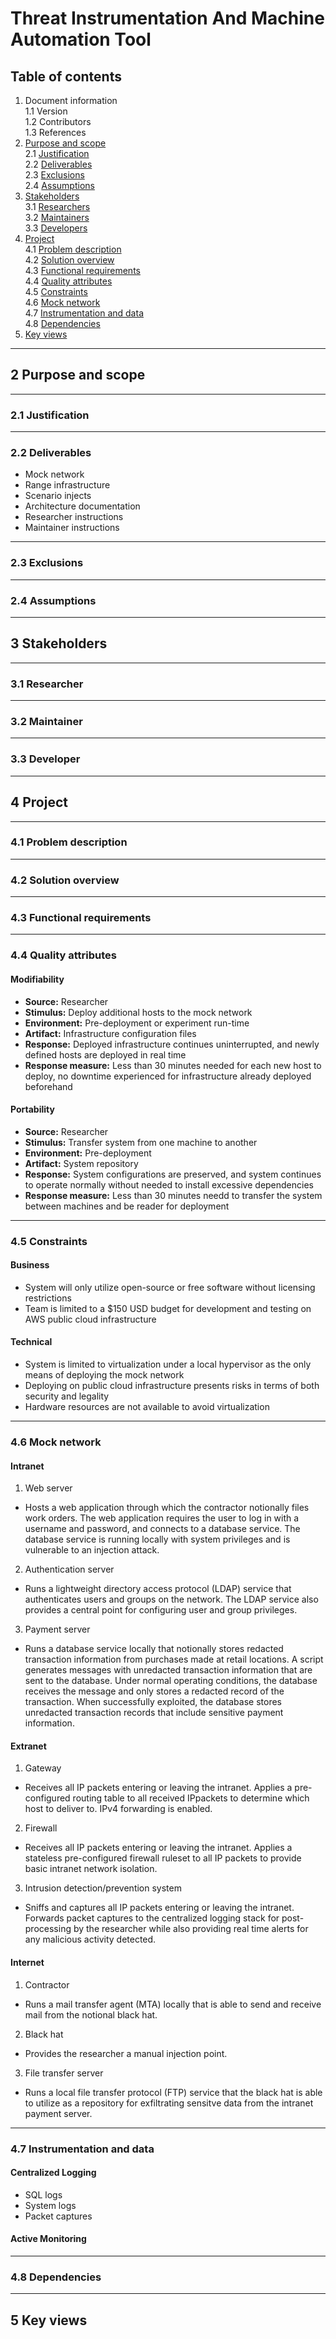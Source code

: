 # Threat Instrumentation And Machine Automation Tool

## Table of contents

1. Document information   
1.1 Version   
1.2 Contributors   
1.3 References
2. [Purpose and scope](https://github.com/abemelvin/tiamat#2-purpose-and-scope)   
2.1 [Justification](https://github.com/abemelvin/tiamat#21-justification)   
2.2 [Deliverables](https://github.com/abemelvin/tiamat#22-deliverables)   
2.3 [Exclusions](https://github.com/abemelvin/tiamat#23-exclusions)   
2.4 [Assumptions](https://github.com/abemelvin/tiamat#24-assumptions)   
3. [Stakeholders](https://github.com/abemelvin/tiamat#3-stakeholders)   
3.1 [Researchers](https://github.com/abemelvin/tiamat#31-researchers)   
3.2 [Maintainers](https://github.com/abemelvin/tiamat#32-maintainers)   
3.3 [Developers](https://github.com/abemelvin/tiamat#33-developers)
4. [Project](https://github.com/abemelvin/tiamat#4-project)   
4.1 [Problem description](https://github.com/abemelvin/tiamat#41-problem-description)   
4.2 [Solution overview](https://github.com/abemelvin/tiamat#42-solution-overview)   
4.3 [Functional requirements](https://github.com/abemelvin/tiamat#43-functional-requirements)   
4.4 [Quality attributes](https://github.com/abemelvin/tiamat#44-quality-attributes)   
4.5 [Constraints](https://github.com/abemelvin/tiamat#45-constraints)   
4.6 [Mock network](https://github.com/abemelvin/tiamat#46-mock-network)   
4.7 [Instrumentation and data](https://github.com/abemelvin/tiamat#47-instrumentation-and-data)   
4.8 [Dependencies](https://github.com/abemelvin/tiamat#48-dependencies)
5. [Key views](https://github.com/abemelvin/tiamat#5-key-views)   

---

## 2 Purpose and scope

---

### 2.1 Justification

---

### 2.2 Deliverables

* Mock network
* Range infrastructure
* Scenario injects
* Architecture documentation
* Researcher instructions
* Maintainer instructions

---

### 2.3 Exclusions

---

### 2.4 Assumptions

---

## 3 Stakeholders

---

### 3.1 Researcher

---

### 3.2 Maintainer

---

### 3.3 Developer

---

## 4 Project

---

### 4.1 Problem description

---

### 4.2 Solution overview

---

### 4.3 Functional requirements

---

### 4.4 Quality attributes

#### Modifiability

* **Source:** Researcher
* **Stimulus:** Deploy additional hosts to the mock network
* **Environment:** Pre-deployment or experiment run-time
* **Artifact:** Infrastructure configuration files
* **Response:** Deployed infrastructure continues uninterrupted, and newly
defined hosts are deployed in real time
* **Response measure:** Less than 30 minutes needed for each new host to
deploy, no downtime experienced for infrastructure already deployed beforehand

#### Portability

* **Source:** Researcher
* **Stimulus:** Transfer system from one machine to another
* **Environment:** Pre-deployment
* **Artifact:** System repository
* **Response:** System configurations are preserved, and system continues to
operate normally without needed to install excessive dependencies
* **Response measure:** Less than 30 minutes needd to transfer the system
between machines and be reader for deployment

---

### 4.5 Constraints

#### Business

* System will only utilize open-source or free software without licensing
restrictions
* Team is limited to a $150 USD budget for development and testing on AWS
public cloud infrastructure

#### Technical

* System is limited to virtualization under a local hypervisor as the only
means of deploying the mock network
* Deploying on public cloud infrastructure presents risks in terms of both
security and legality
* Hardware resources are not available to avoid virtualization

---

### 4.6 Mock network

#### Intranet

1. Web server

* Hosts a web application through which the contractor notionally files work 
orders. The web application requires the user to log in with a username and 
password, and connects to a database service. The database service is running
locally with system privileges and is vulnerable to an injection attack.

2. Authentication server

* Runs a lightweight directory access protocol (LDAP) service that
authenticates users and groups on the network. The LDAP service also
provides a central point for configuring user and group privileges.

3. Payment server

* Runs a database service locally that notionally stores redacted transaction
information from purchases made at retail locations. A script generates
messages with unredacted transaction information that are sent to the database.
Under normal operating conditions, the database receives the message and only
stores a redacted record of the transaction. When successfully exploited, the
database stores unredacted transaction records that include sensitive
payment information.

#### Extranet

1. Gateway

* Receives all IP packets entering or leaving the intranet. Applies a
pre-configured routing table to all received IPpackets to determine which host
to deliver to. IPv4 forwarding is enabled.

2. Firewall

* Receives all IP packets entering or leaving the intranet. Applies a
stateless pre-configured firewall ruleset to all IP packets to provide
basic intranet network isolation.

3. Intrusion detection/prevention system

* Sniffs and captures all IP packets entering or leaving the intranet.
Forwards packet captures to the centralized logging stack for post-processing
by the researcher while also providing real time alerts for any malicious
activity detected.

#### Internet

1. Contractor

* Runs a mail transfer agent (MTA) locally that is able to send and receive
mail from the notional black hat.

2. Black hat

* Provides the researcher a manual injection point.

3. File transfer server

* Runs a local file transfer protocol (FTP) service that the black hat is
able to utilize as a repository for exfiltrating sensitve data from the
intranet payment server.

---

### 4.7 Instrumentation and data

#### Centralized Logging

* SQL logs
* System logs
* Packet captures

#### Active Monitoring

---

### 4.8 Dependencies

---

## 5 Key views